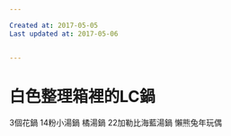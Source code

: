 ```yaml
---

Created at: 2017-05-05
Last updated at: 2017-05-06


---
```


# 白色整理箱裡的LC鍋


3個花鍋
14粉小湯鍋
橘湯鍋
22加勒比海藍湯鍋
懶熊兔年玩偶

